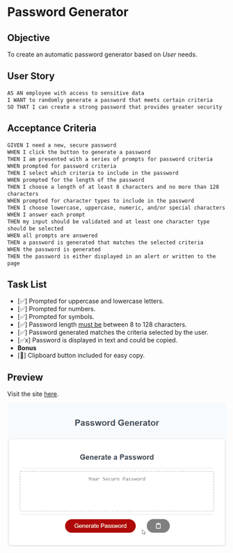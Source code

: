 # Password Generator

## Objective

To create an automatic password generator based on *_User_* needs. 

## User Story

```
AS AN employee with access to sensitive data
I WANT to randomly generate a password that meets certain criteria
SO THAT I can create a strong password that provides greater security
``` 

## Acceptance Criteria

```
GIVEN I need a new, secure password
WHEN I click the button to generate a password
THEN I am presented with a series of prompts for password criteria
WHEN prompted for password criteria
THEN I select which criteria to include in the password
WHEN prompted for the length of the password
THEN I choose a length of at least 8 characters and no more than 128 characters
WHEN prompted for character types to include in the password
THEN I choose lowercase, uppercase, numeric, and/or special characters
WHEN I answer each prompt
THEN my input should be validated and at least one character type should be selected
WHEN all prompts are answered
THEN a password is generated that matches the selected criteria
WHEN the password is generated
THEN the password is either displayed in an alert or written to the page
```

## Task List
- [✅] Prompted for uppercase and lowercase letters.
- [✅] Prompted for numbers.
- [✅] Prompted for symbols.
- [✅] Password length <u>must be</u> between 8 to 128 characters.
- [✅] Password generated matches the criteria selected by the user.
- [✅x] Password is displayed in text and could be copied.
- <b>Bonus</b>
- [🚀] Clipboard button included for easy copy. 

## Preview 
Visit the site [here](https://eddyangang.github.io/password_generator_v2/).

!["A demonstration of password generator"](assets/preview.gif)